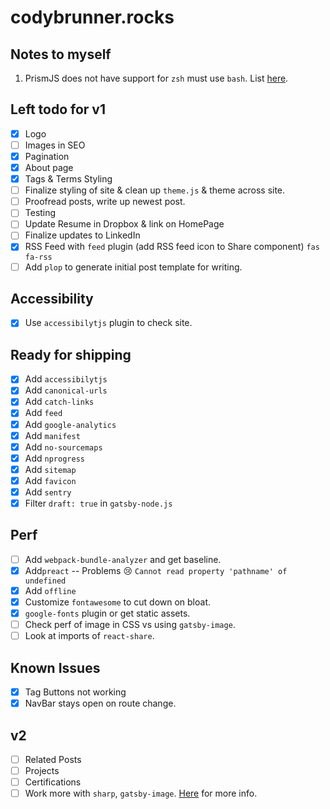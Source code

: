 # codybrunner.rocks

## Notes to myself

1. PrismJS does not have support for `zsh` must use `bash`. List [here](http://prismjs.com/#languages-list).

## Left todo for v1

* [x] Logo
* [ ] Images in SEO
* [x] Pagination
* [x] About page
* [x] Tags & Terms Styling
* [ ] Finalize styling of site & clean up `theme.js` & theme across site.
* [ ] Proofread posts, write up newest post.
* [ ] Testing
* [ ] Update Resume in Dropbox & link on HomePage
* [ ] Finalize updates to LinkedIn
* [x] RSS Feed with `feed` plugin (add RSS feed icon to Share component) `fas fa-rss`
* [ ] Add `plop` to generate initial post template for writing.

## Accessibility

* [x] Use `accessibilytjs` plugin to check site.

## Ready for shipping

* [x] Add `accessibilytjs`
* [x] Add `canonical-urls`
* [x] Add `catch-links`
* [x] Add `feed`
* [x] Add `google-analytics`
* [x] Add `manifest`
* [x] Add `no-sourcemaps`
* [x] Add `nprogress`
* [x] Add `sitemap`
* [x] Add `favicon`
* [x] Add `sentry`
* [x] Filter `draft: true` in `gatsby-node.js`

## Perf

* [ ] Add `webpack-bundle-analyzer` and get baseline.
* [x] Add`preact` -- Problems :cry: `Cannot read property 'pathname' of undefined`
* [x] Add `offline`
* [x] Customize `fontawesome` to cut down on bloat.
* [x] `google-fonts` plugin or get static assets.
* [ ] Check perf of image in CSS vs using `gatsby-image`.
* [ ] Look at imports of `react-share`.

## Known Issues

* [x] Tag Buttons not working
* [x] NavBar stays open on route change.

## v2

* [ ] Related Posts
* [ ] Projects
* [ ] Certifications
* [ ] Work more with `sharp`, `gatsby-image`. [Here](https://image-processing.gatsbyjs.org/) for more info.
